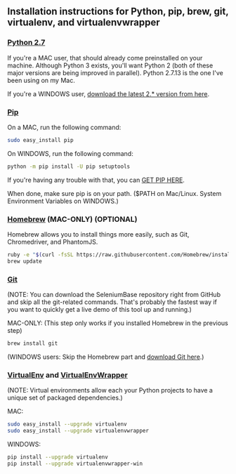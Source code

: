 ## Installation instructions for Python, pip, brew, git, virtualenv, and virtualenvwrapper


### [Python 2.7](https://www.python.org/downloads/)

If you're a MAC user, that should already come preinstalled on your machine. Although Python 3 exists, you'll want Python 2 (both of these major versions are being improved in parallel). Python 2.7.13 is the one I've been using on my Mac.

If you're a WINDOWS user, [download the latest 2.* version from here](https://www.python.org/downloads/release/python-2713/).


### [Pip](https://en.wikipedia.org/wiki/Pip_%28package_manager%29)

On a MAC, run the following command:
```bash
sudo easy_install pip
```

On WINDOWS, run the following command:
```bash
python -m pip install -U pip setuptools
```

If you're having any trouble with that, you can [GET PIP HERE](https://pip.pypa.io/en/latest/installing/).

When done, make sure pip is on your path. ($PATH on Mac/Linux. System Environment Variables on WINDOWS.)


### [Homebrew](http://brew.sh/) (MAC-ONLY) (OPTIONAL)

Homebrew allows you to install things more easily, such as Git, Chromedriver, and PhantomJS.

```bash
ruby -e "$(curl -fsSL https://raw.githubusercontent.com/Homebrew/install/master/install)"
brew update
```

### [Git](http://www.git-scm.com)

(NOTE: You can download the SeleniumBase repository right from GitHub and skip all the git-related commands. That's probably the fastest way if you want to quickly get a live demo of this tool up and running.)

MAC-ONLY: (This step only works if you installed Homebrew in the previous step)
```bash
brew install git
```

(WINDOWS users: Skip the Homebrew part and [download Git here](http://git-scm.com/downloads).)

<a id="virtual_environment"></a>
### [VirtualEnv](http://virtualenv.readthedocs.org/en/latest/) and [VirtualEnvWrapper](http://virtualenvwrapper.readthedocs.org/en/latest/)

(NOTE: Virtual environments allow each your Python projects to have a unique set of packaged dependencies.)

MAC:
```bash
sudo easy_install --upgrade virtualenv
sudo easy_install --upgrade virtualenvwrapper
```

WINDOWS:
```bash
pip install --upgrade virtualenv
pip install --upgrade virtualenvwrapper-win
```
